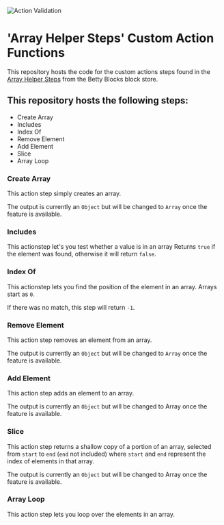 ![Action Validation](https://github.com/betty-services/Array-Helper-Steps-Custom-Action-Functions/actions/workflows/main.yml/badge.svg?event=push)

# 'Array Helper Steps' Custom Action Functions

This repository hosts the code for the custom actions steps found in the [Array Helper Steps](https://my.bettyblocks.com/block-store/blockId/) from the Betty Blocks block store.

## This repository hosts the following steps:

- Create Array
- Includes
- Index Of
- Remove Element
- Add Element
- Slice
- Array Loop

### Create Array

This action step simply creates an array.

The output is currently an `Object` but will be changed to `Array` once the feature is available.

### Includes

This actionstep let's you test whether a value is in an array
Returns `true` if the element was found, otherwise it will return `false`.

### Index Of

This actionstep lets you find the position of the element in an array.
Arrays start as `0`.

If there was no match, this step will return `-1`.

### Remove Element

This action step removes an element from an array.

The output is currently an `Object` but will be changed to `Array` once the feature is available.

### Add Element

This action step adds an element to an array.

The output is currently an `Object` but will be changed to Array once the feature is available.

### Slice

This action step returns a shallow copy of a portion of an array, selected from `start` to `end` (`end` not included) where `start` and `end` represent the index of elements in that array.

The output is currently an `Object` but will be changed to Array once the feature is available.

### Array Loop

This action step lets you loop over the elements in an array.
